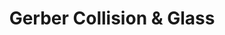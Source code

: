---
title: "Gerber Collision & Glass"
url: /north-olmsted/gerber-collision-and-glass-dover-center-road/
shop: car repair
---